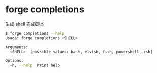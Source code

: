 # forge completions

生成 shell 完成脚本

```bash
$ forge completions --help
Usage: forge completions <SHELL>

Arguments:
  <SHELL>  [possible values: bash, elvish, fish, powershell, zsh]

Options:
  -h, --help  Print help
```